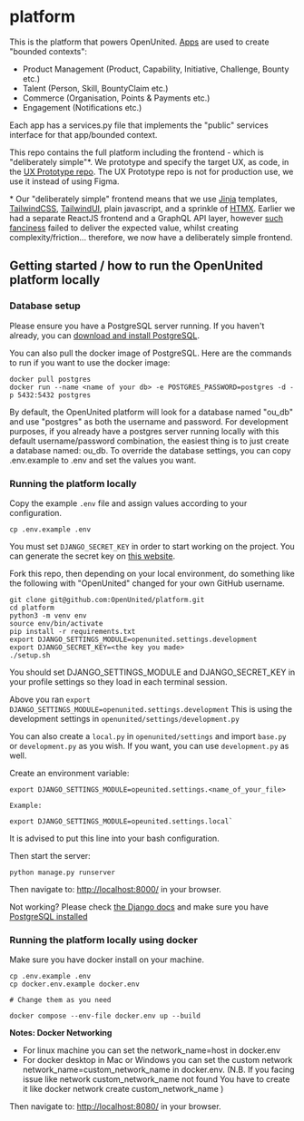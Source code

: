 # platform

This is the platform that powers OpenUnited. [Apps](https://docs.djangoproject.com/en/4.2/ref/applications/) are used to create "bounded contexts":

- Product Management (Product, Capability, Initiative, Challenge, Bounty etc.)
- Talent (Person, Skill, BountyClaim etc.)
- Commerce (Organisation, Points & Payments etc.)
- Engagement (Notifications etc.)

Each app has a services.py file that implements the "public" services interface for that app/bounded context.

This repo contains the full platform including the frontend - which is "deliberately simple"*. We prototype and specify the target UX, as code, in the [UX Prototype repo](https://github.com/OpenUnited/ux-prototype). The UX Prototype repo is not for production use, we use it instead of using Figma.

\* Our "deliberately simple" frontend means that we use [Jinja](https://jinja.palletsprojects.com/en/3.1.x/) templates, [TailwindCSS](https://tailwindcss.com/), [TailwindUI](https://tailwindui.com/), plain javascript, and a sprinkle of [HTMX](https://htmx.org/). Earlier we had a separate ReactJS frontend and a GraphQL API layer, however [such fanciness](https://www.youtube.com/watch?v=Uo3cL4nrGOk) failed to deliver the expected value, whilst creating complexity/friction... therefore, we now have a deliberately simple frontend.

## Getting started / how to run the OpenUnited platform locally

### Database setup

Please ensure you have a PostgreSQL server running. If you haven't already, you can [download and install PostgreSQL](https://www.postgresql.org/download/).

You can also pull the docker image of PostgreSQL. Here are the commands to run if you want to use the docker image:

```
docker pull postgres
docker run --name <name of your db> -e POSTGRES_PASSWORD=postgres -d -p 5432:5432 postgres
```

By default, the OpenUnited platform will look for a database named "ou_db" and use "postgres" as both the username and password. For development purposes, if you already have a postgres server running locally with this default username/password combination, the easiest thing is to just create a database named: ou_db. To override the database settings, you can copy .env.example to .env and set the values you want.

### Running the platform locally

Copy the example `.env` file and assign values according to your configuration.

```
cp .env.example .env
```

You must set `DJANGO_SECRET_KEY` in order to start working on the project. You can generate the secret key on [this website](https://djecrety.ir/).

Fork this repo, then depending on your local environment, do something like the following with "OpenUnited" changed for your own GitHub username.

```
git clone git@github.com:OpenUnited/platform.git
cd platform
python3 -m venv env
source env/bin/activate
pip install -r requirements.txt
export DJANGO_SETTINGS_MODULE=openunited.settings.development
export DJANGO_SECRET_KEY=<the key you made>
./setup.sh
```
You should set DJANGO_SETTINGS_MODULE and DJANGO_SECRET_KEY in your profile settings so they load in each terminal session. 

Above you ran `export DJANGO_SETTINGS_MODULE=openunited.settings.development`
This is using the development settings in `openunited/settings/development.py`

You can also create a `local.py` in `openunited/settings` and import `base.py` or `development.py` as you wish. If you want, you can use `development.py` as well.

Create an environment variable:

```
export DJANGO_SETTINGS_MODULE=opeunited.settings.<name_of_your_file>

Example:

export DJANGO_SETTINGS_MODULE=opeunited.settings.local`
```

It is advised to put this line into your bash configuration.


Then start the server:

```
python manage.py runserver
```

Then navigate to: [http://localhost:8000/](http://localhost:8000/) in your browser.

Not working? Please check [the Django docs](https://docs.djangoproject.com/en/4.2/intro/tutorial01/) and make sure you have [PostgreSQL installed](https://www.google.com/search?q=how+to+install+postgresql)

### Running the platform locally using docker

Make sure you have docker install on your machine.

```
cp .env.example .env
cp docker.env.example docker.env

# Change them as you need

docker compose --env-file docker.env up --build
```

**Notes: Docker Networking**
- For linux machine you can set the network_name=host in docker.env
- For docker desktop in Mac or Windows you can set the custom network network_name=custom_network_name in docker.env.
(N.B. If you facing issue like  network custom_network_name not found You have to create it like docker network create  custom_network_name )

Then navigate to: [http://localhost:8080/](http://localhost:8080/) in your browser.
